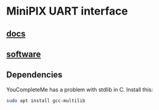 # MiniPIX UART interface

## [docs](https://github.com/klaxalk/tpx_lunar_lander/tree/master/docs)

## [software](https://github.com/klaxalk/tpx_lunar_lander/tree/master/software)

## Dependencies

YouCompleteMe has a problem with stdlib in C. Install this:
```bash
sudo apt install gcc-multilib
```
